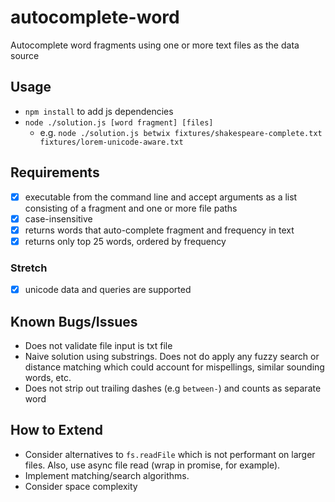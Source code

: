 # autocomplete-word
Autocomplete word fragments using one or more text files as the data source

## Usage
- `npm install` to add js dependencies 
-  `node ./solution.js [word fragment] [files]` 
   -  e.g. `node ./solution.js betwix fixtures/shakespeare-complete.txt fixtures/lorem-unicode-aware.txt`  


## Requirements
- [x] executable from the command line and accept arguments as a list consisting of a fragment and one or more file paths
- [x] case-insensitive 
- [x] returns words that auto-complete fragment and frequency in text
- [x] returns only top 25 words,  ordered by frequency 

### Stretch
- [x] unicode data and queries are supported

## Known Bugs/Issues
- Does not validate file input is txt file
- Naive solution using substrings.  Does not do apply any fuzzy search or distance matching which could account for mispellings, similar sounding words, etc.
- Does not strip out trailing dashes (e.g `between-`) and counts as separate word

## How to Extend
- Consider alternatives to `fs.readFile` which is not performant on larger files. Also, use async file read (wrap in promise, for example).
- Implement matching/search algorithms.
- Consider space complexity